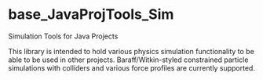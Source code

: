 # base_JavaProjTools_Sim
Simulation Tools for Java Projects

This library is intended to hold various physics simulation functionality to be able to be used in other projects.  Baraff/Witkin-styled constrained particle simulations with colliders and various force profiles are currently supported.  

